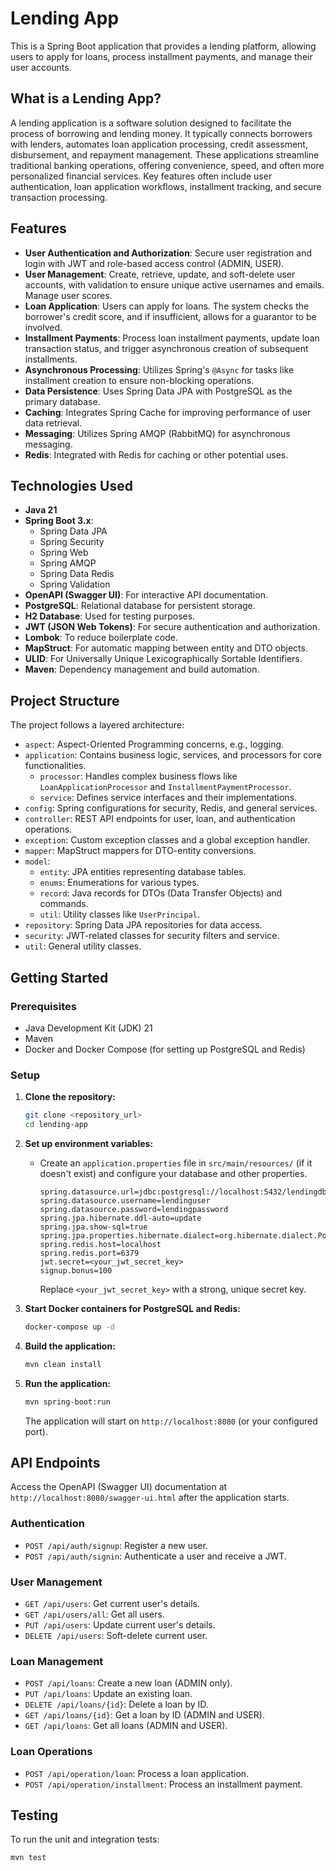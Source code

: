 # Lending App

This is a Spring Boot application that provides a lending platform, allowing users to apply for loans, process installment payments, and manage their user accounts.

## What is a Lending App?

A lending application is a software solution designed to facilitate the process of borrowing and lending money. It typically connects borrowers with lenders, automates loan application processing, credit assessment, disbursement, and repayment management. These applications streamline traditional banking operations, offering convenience, speed, and often more personalized financial services. Key features often include user authentication, loan application workflows, installment tracking, and secure transaction processing.

## Features

*   **User Authentication and Authorization**: Secure user registration and login with JWT and role-based access control (ADMIN, USER).
*   **User Management**: Create, retrieve, update, and soft-delete user accounts, with validation to ensure unique active usernames and emails. Manage user scores.
*   **Loan Application**: Users can apply for loans. The system checks the borrower's credit score, and if insufficient, allows for a guarantor to be involved.
*   **Installment Payments**: Process loan installment payments, update loan transaction status, and trigger asynchronous creation of subsequent installments.
*   **Asynchronous Processing**: Utilizes Spring's `@Async` for tasks like installment creation to ensure non-blocking operations.
*   **Data Persistence**: Uses Spring Data JPA with PostgreSQL as the primary database.
*   **Caching**: Integrates Spring Cache for improving performance of user data retrieval.
*   **Messaging**: Utilizes Spring AMQP (RabbitMQ) for asynchronous messaging.
*   **Redis**: Integrated with Redis for caching or other potential uses.

## Technologies Used

*   **Java 21**
*   **Spring Boot 3.x**:
    *   Spring Data JPA
    *   Spring Security
    *   Spring Web
    *   Spring AMQP
    *   Spring Data Redis
    *   Spring Validation
*   **OpenAPI (Swagger UI)**: For interactive API documentation.
*   **PostgreSQL**: Relational database for persistent storage.
*   **H2 Database**: Used for testing purposes.
*   **JWT (JSON Web Tokens)**: For secure authentication and authorization.
*   **Lombok**: To reduce boilerplate code.
*   **MapStruct**: For automatic mapping between entity and DTO objects.
*   **ULID**: For Universally Unique Lexicographically Sortable Identifiers.
*   **Maven**: Dependency management and build automation.

## Project Structure

The project follows a layered architecture:

*   `aspect`: Aspect-Oriented Programming concerns, e.g., logging.
*   `application`: Contains business logic, services, and processors for core functionalities.
    *   `processor`: Handles complex business flows like `LoanApplicationProcessor` and `InstallmentPaymentProcessor`.
    *   `service`: Defines service interfaces and their implementations.
*   `config`: Spring configurations for security, Redis, and general services.
*   `controller`: REST API endpoints for user, loan, and authentication operations.
*   `exception`: Custom exception classes and a global exception handler.
*   `mapper`: MapStruct mappers for DTO-entity conversions.
*   `model`:
    *   `entity`: JPA entities representing database tables.
    *   `enums`: Enumerations for various types.
    *   `record`: Java records for DTOs (Data Transfer Objects) and commands.
    *   `util`: Utility classes like `UserPrincipal`.
*   `repository`: Spring Data JPA repositories for data access.
*   `security`: JWT-related classes for security filters and service.
*   `util`: General utility classes.

## Getting Started

### Prerequisites

*   Java Development Kit (JDK) 21
*   Maven
*   Docker and Docker Compose (for setting up PostgreSQL and Redis)

### Setup

1.  **Clone the repository:**
    ```bash
    git clone <repository_url>
    cd lending-app
    ```

2.  **Set up environment variables:**
    *   Create an `application.properties` file in `src/main/resources/` (if it doesn't exist) and configure your database and other properties.
        ```properties
        spring.datasource.url=jdbc:postgresql://localhost:5432/lendingdb
        spring.datasource.username=lendinguser
        spring.datasource.password=lendingpassword
        spring.jpa.hibernate.ddl-auto=update
        spring.jpa.show-sql=true
        spring.jpa.properties.hibernate.dialect=org.hibernate.dialect.PostgreSQLDialect
        spring.redis.host=localhost
        spring.redis.port=6379
        jwt.secret=<your_jwt_secret_key>
        signup.bonus=100
        ```
        Replace `<your_jwt_secret_key>` with a strong, unique secret key.

3.  **Start Docker containers for PostgreSQL and Redis:**
    ```bash
    docker-compose up -d
    ```

4.  **Build the application:**
    ```bash
    mvn clean install
    ```

5.  **Run the application:**
    ```bash
    mvn spring-boot:run
    ```

    The application will start on `http://localhost:8080` (or your configured port).

## API Endpoints

Access the OpenAPI (Swagger UI) documentation at `http://localhost:8080/swagger-ui.html` after the application starts.

### Authentication
*   `POST /api/auth/signup`: Register a new user.
*   `POST /api/auth/signin`: Authenticate a user and receive a JWT.

### User Management
*   `GET /api/users`: Get current user's details.
*   `GET /api/users/all`: Get all users.
*   `PUT /api/users`: Update current user's details.
*   `DELETE /api/users`: Soft-delete current user.

### Loan Management
*   `POST /api/loans`: Create a new loan (ADMIN only).
*   `PUT /api/loans`: Update an existing loan.
*   `DELETE /api/loans/{id}`: Delete a loan by ID.
*   `GET /api/loans/{id}`: Get a loan by ID (ADMIN and USER).
*   `GET /api/loans`: Get all loans (ADMIN and USER).

### Loan Operations
*   `POST /api/operation/loan`: Process a loan application.
*   `POST /api/operation/installment`: Process an installment payment.

## Testing

To run the unit and integration tests:

```bash
mvn test
```
